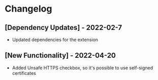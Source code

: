 # Changelog

## [Dependency Updates] - 2022-02-7

- Updated dependencies for the extension

## [New Functionality] - 2022-04-20

- Added Unsafe HTTPS checkbox, so it's possible to use self-signed certificates
